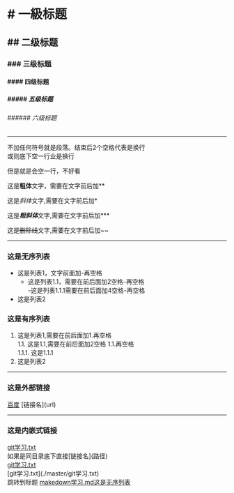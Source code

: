 
# \# 一級标题 
## \#\# 二级标题
### \#\#\# 三级标题
#### \#\#\#\# 四级标题
##### \#\#\#\#\# 五级标题
###### \#\#\#\#\#\# 六级标题
---

不加任何符号就是段落。结束后2个空格代表是换行  
或则底下空一行业是换行

但是就是会空一行，不好看

这是**粗体**文字，需要在文字前后加\*\*

这是*斜体*文字,需要在文字前后加\*

这是***粗斜体***文字,需要在文字前后加\*\*\*

这是~~删除线~~文字,需要在文字前后加\~\~

---
### 这是无序列表
- 这是列表1，文字前面加\-再空格  
  - 这是列表1.1，需要在前后面加2空格\-再空格  
    -这是列表1.1.1需要在前后面加4空格\-再空格  
- 这是列表2  

### 这是有序列表
1. 这是列表1,需要在前后面加1\.再空格  
  1.1. 这是1.1,需要在前后面加2空格 1\.1\.再空格  
    1.1.1. 这是1.1.1	  
2. 这是列表2  

---
### 这是外部链接
[百度](https://www.baidu.com)
\[链接名\]\(url\)

---
### 这是内嵌式链接
[git学习.txt](git学习.txt)  
如果是同目录底下直接\[链接名\]\(路径\)  
[git学习.txt](./git-demo/git学习.txt)  
\[git学习.txt\]\(./master/git学习.txt\)  
跳转到标题
[makedown学习.md这是无序列表](makedown学习.md#这是无序列表)  